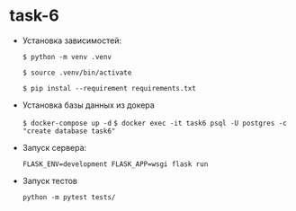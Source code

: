 # task-6

* Установка зависимостей:

    `$ python -m venv .venv`

    `$ source .venv/bin/activate`

    `$ pip instal --requirement requirements.txt`

* Установка базы данных из докера

    `$ docker-compose up -d`
    `$ docker exec -it task6 psql -U postgres -c "create database task6"`
* Запуск сервера:
 
    `FLASK_ENV=development FLASK_APP=wsgi flask run`
    
* Запуск тестов

    `python -m pytest tests/`
    
    
